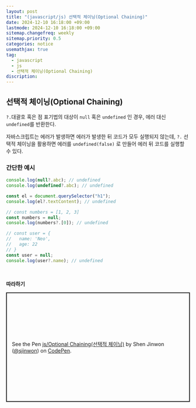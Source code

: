 ```yaml
---
layout: post
title: "(javascript/js) 선택적 체이닝(Optional Chaining)"
date: 2024-12-10 16:18:00 +09:00
lastmode: 2024-12-10 16:18:00 +09:00
sitemap.changefreq: weekly
sitemap.priority: 0.5
categories: notice
usemathjax: true
tag:
  - javascript
  - js
  - 선택적 체이닝(Optional Chaining)
discription:
---
```


## 선택적 체이닝(Optional Chaining)

`?.`대괄호 혹은 점 표기법의 대상이 `null` 혹은 `undefined` 인 경우, 에러 대신 `undefined`를 반환한다.

자바스크립트는 에러가 발생하면 에러가 발생한 뒤 코드가 모두 실행되지 않는데, `?.` 선택적 체이닝을 활용하면 에러를 `undefined(false)` 로 만들어 에러 뒤 코드를 실행할 수 있다.

### 간단한 예시

```js
console.log(null?.abc); // undefined
console.log(undefined?.abc); // undefined

const el = document.querySelector("h1");
console.log(el?.textContent); // undefined

// const numbers = [1, 2, 3]
const numbers = null;
console.log(numbers?.[0]); // undefined

// const user = {
//   name: 'Neo',
//   age: 22
// }
const user = null;
console.log(user?.name); // undefined
```

<br>

**따라하기**

<p class="codepen" data-height="300" data-default-tab="js,result" data-slug-hash="vEBKedX" data-pen-title="js/Optional Chaining(선택적 체이닝)" data-preview="true" data-user="sjinwon" style="height: 300px; box-sizing: border-box; display: flex; align-items: center; justify-content: center; border: 2px solid; margin: 1em 0; padding: 1em;">
  <span>See the Pen <a href="https://codepen.io/sjinwon/pen/vEBKedX">
  js/Optional Chaining(선택적 체이닝)</a> by Shen Jinwon (<a href="https://codepen.io/sjinwon">@sjinwon</a>)
  on <a href="https://codepen.io">CodePen</a>.</span>
</p>
<script async src="https://cpwebassets.codepen.io/assets/embed/ei.js"></script>

<br>
